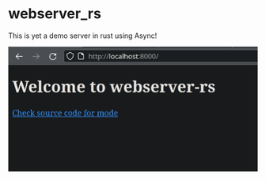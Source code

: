 # webserver_rs

This is yet a demo server in rust using Async!

![](Screenshot_20240309_223641.png)
